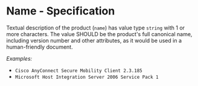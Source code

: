 # Name - Specification

Textual description of the product (`name`) has value type `string` with 1 or
more characters. The value SHOULD be the product's full canonical name,
including version number and other attributes, as it would be used in a
human-friendly document.

*Examples:*

* `Cisco AnyConnect Secure Mobility Client 2.3.185`
* `Microsoft Host Integration Server 2006 Service Pack 1`
